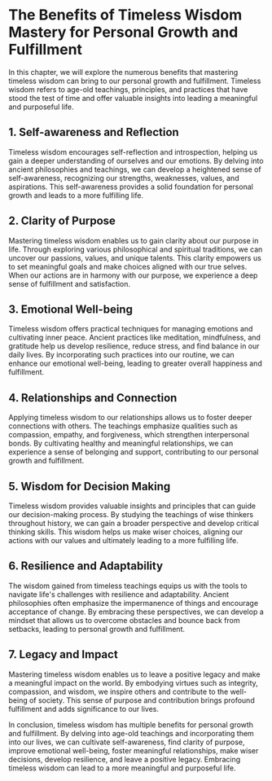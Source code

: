 # The Benefits of Timeless Wisdom Mastery for Personal Growth and Fulfillment

In this chapter, we will explore the numerous benefits that mastering timeless wisdom can bring to our personal growth and fulfillment. Timeless wisdom refers to age-old teachings, principles, and practices that have stood the test of time and offer valuable insights into leading a meaningful and purposeful life.

## 1\. Self-awareness and Reflection

Timeless wisdom encourages self-reflection and introspection, helping us gain a deeper understanding of ourselves and our emotions. By delving into ancient philosophies and teachings, we can develop a heightened sense of self-awareness, recognizing our strengths, weaknesses, values, and aspirations. This self-awareness provides a solid foundation for personal growth and leads to a more fulfilling life.

## 2\. Clarity of Purpose

Mastering timeless wisdom enables us to gain clarity about our purpose in life. Through exploring various philosophical and spiritual traditions, we can uncover our passions, values, and unique talents. This clarity empowers us to set meaningful goals and make choices aligned with our true selves. When our actions are in harmony with our purpose, we experience a deep sense of fulfillment and satisfaction.

## 3\. Emotional Well-being

Timeless wisdom offers practical techniques for managing emotions and cultivating inner peace. Ancient practices like meditation, mindfulness, and gratitude help us develop resilience, reduce stress, and find balance in our daily lives. By incorporating such practices into our routine, we can enhance our emotional well-being, leading to greater overall happiness and fulfillment.

## 4\. Relationships and Connection

Applying timeless wisdom to our relationships allows us to foster deeper connections with others. The teachings emphasize qualities such as compassion, empathy, and forgiveness, which strengthen interpersonal bonds. By cultivating healthy and meaningful relationships, we can experience a sense of belonging and support, contributing to our personal growth and fulfillment.

## 5\. Wisdom for Decision Making

Timeless wisdom provides valuable insights and principles that can guide our decision-making process. By studying the teachings of wise thinkers throughout history, we can gain a broader perspective and develop critical thinking skills. This wisdom helps us make wiser choices, aligning our actions with our values and ultimately leading to a more fulfilling life.

## 6\. Resilience and Adaptability

The wisdom gained from timeless teachings equips us with the tools to navigate life's challenges with resilience and adaptability. Ancient philosophies often emphasize the impermanence of things and encourage acceptance of change. By embracing these perspectives, we can develop a mindset that allows us to overcome obstacles and bounce back from setbacks, leading to personal growth and fulfillment.

## 7\. Legacy and Impact

Mastering timeless wisdom enables us to leave a positive legacy and make a meaningful impact on the world. By embodying virtues such as integrity, compassion, and wisdom, we inspire others and contribute to the well-being of society. This sense of purpose and contribution brings profound fulfillment and adds significance to our lives.

In conclusion, timeless wisdom has multiple benefits for personal growth and fulfillment. By delving into age-old teachings and incorporating them into our lives, we can cultivate self-awareness, find clarity of purpose, improve emotional well-being, foster meaningful relationships, make wiser decisions, develop resilience, and leave a positive legacy. Embracing timeless wisdom can lead to a more meaningful and purposeful life.
